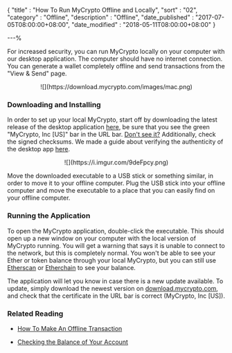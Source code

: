 {
"title"       : "How To Run MyCrypto Offline and Locally",
"sort"        : "02",
"category"    : "Offline",
"description" : "Offline",
"date_published" : "2017-07-05T08:00:00+08:00",
"date_modified"  : "2018-05-11T08:00:00+08:00"
}

---%

For increased security, you can run MyCrypto locally on your computer with our desktop application. The computer should have no internet connection. You can generate a wallet completely offline and send transactions from the "View & Send" page.


<center>![](https://download.mycrypto.com/images/mac.png)</center>


### Downloading and Installing
In order to set up your local MyCrypto, start off by downloading the latest release of the desktop application [here](https://download.mycrypto.com/), be sure that you see the green "MyCrypto, Inc [US]" bar in the URL bar. [Don't see it?](https://support.mycrypto.com/security/i-cannot-see-the-extended-validation-certificate.html) Additionally, check the signed checksums. We made a guide about verifying the authenticity of the desktop app [here](https://support.mycrypto.com/security/verifying-authenticity-of-desktop-app.html).

<center>![](https://i.imgur.com/9deFpcy.png)</center>


Move the downloaded executable to a USB stick or something similar, in order to move it to your offline computer. Plug the USB stick into your offline computer and move the executable to a place that you can easily find on your offline computer.

### Running the Application
To open the MyCrypto application, double-click the executable. This should open up a new window on your computer with the local version of MyCrypto running. You will get a warning that says it is unable to connect to the network, but this is completely normal. You won't be able to see your Ether or token balance through your local MyCrypto, but you can still use [Etherscan](https://etherscan.io/) or [Etherchain](https://www.etherchain.org/) to see your balance.

The application will let you know in case there is a new update available. To update, simply download the newest version on [download.mycrypto.com](https://download.mycrypto.com/), and check that the certificate in the URL bar is correct (MyCrypto, Inc [US]).


### Related Reading

* [How To Make An Offline Transaction](https://support.mycrypto.com/offline/making-offline-transaction-on-mycrypto.html)

* [Checking the Balance of Your Account](https://support.mycrypto.com/getting-started/checking-balance-of-my-account.html)

